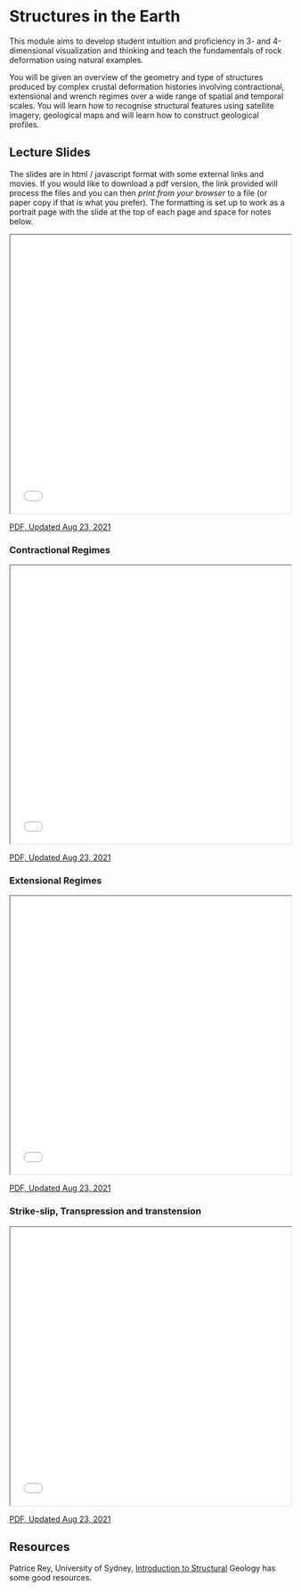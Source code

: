 # Structures in the Earth

This module aims to develop student intuition and proficiency in 3- and 4-dimensional visualization and thinking and teach the fundamentals of rock deformation using natural examples.

You will be given an overview of the geometry and type of structures produced by complex crustal deformation histories involving contractional, extensional and wrench regimes over a wide range of spatial and temporal scales. You will learn how to recognise structural features using satellite imagery, geological maps and will learn how to construct geological profiles.

## Lecture Slides 

The slides are in html / javascript format with some external links and movies. If you would like to download a pdf version, the link provided will process the files and you can then *print from your browser* to a file (or paper copy if that is what you prefer). The formatting is set up to work as a portrait page with the slide at the top of each page and space for notes below.

<iframe src="../slideshows/Module-ii-Lecture-1-Structural-Geology-And-Crustal-Deformation.reveal.html" title="Slideshow" width=100%, height=500 allowfullscreen></iframe>

<a href="../slideshows/Module-ii-Lecture-1-Structural-Geology-And-Crustal-Deformation.reveal.html?print-pdf"> PDF, Updated Aug 23, 2021 </a>

### Contractional Regimes

<iframe src="../slideshows/Module-ii-Lecture-2-Contractional_Regimes.reveal.html" title="Slideshow" width=100%, height=500 allowfullscreen></iframe>

<a href="../slideshows/Module-ii-Lecture-2-Contractional_Regimes.reveal.html?print-pdf"> PDF, Updated Aug 23, 2021 </a>

### Extensional Regimes

<iframe src="../slideshows/Module-ii-Lecture-3-Extensional_Regimes.reveal.html" title="Slideshow" width=100%, height=500 allowfullscreen></iframe>

<a href="../slideshows/Module-ii-Lecture-3-Extensional_Regimes.reveal.html?print-pdf"> PDF, Updated Aug 23, 2021 </a>

### Strike-slip, Transpression and transtension

<iframe src="../slideshows/Module-ii-Lecture-4-Strike-Slip-Transtention-Transpression.reveal.html" title="Slideshow" width=100%, height=500 allowfullscreen></iframe>

<a href="../slideshows/Module-ii-Lecture-4-Strike-Slip-Transtention-Transpression.reveal.html?print-pdf"> PDF, Updated Aug 23, 2021 </a>

## Resources

Patrice Rey, University of Sydney, [Introduction to Structural](https://sydney.academia.edu/PatriceRey) Geology has some good resources.

